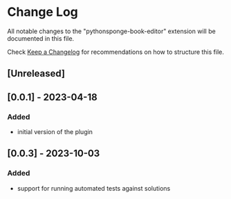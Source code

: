 # Change Log

All notable changes to the "pythonsponge-book-editor" extension will be documented in this file.

Check [Keep a Changelog](http://keepachangelog.com/) for recommendations on how to structure this file.

## [Unreleased]

## [0.0.1] - 2023-04-18

### Added
- initial version of the plugin

## [0.0.3] - 2023-10-03

### Added
- support for running automated tests against solutions